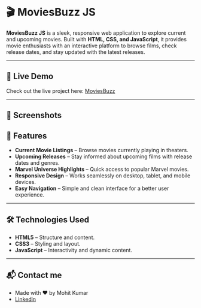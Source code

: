 # 🎬 MoviesBuzz JS

**MoviesBuzz JS** is a sleek, responsive web application to explore current and upcoming movies. Built with **HTML, CSS, and JavaScript**, it provides movie enthusiasts with an interactive platform to browse films, check release dates, and stay updated with the latest releases.

---


## 🚀 Live Demo

Check out the live project here: [MoviesBuzz](https://moviesbuzz-js.netlify.app/)

---

## 📸 Screenshots




## 🌟 Features

- **Current Movie Listings** – Browse movies currently playing in theaters.
- **Upcoming Releases** – Stay informed about upcoming films with release dates and genres.
- **Marvel Universe Highlights** – Quick access to popular Marvel movies.
- **Responsive Design** – Works seamlessly on desktop, tablet, and mobile devices.
- **Easy Navigation** – Simple and clean interface for a better user experience.

---


## 🛠 Technologies Used

- **HTML5** – Structure and content.
- **CSS3** – Styling and layout.
- **JavaScript** – Interactivity and dynamic content.

---

## 📬 Contact me

- Made with ❤️ by Mohit Kumar
- [Linkedin](https://www.linkedin.com/in/mohit-kumar16/)
